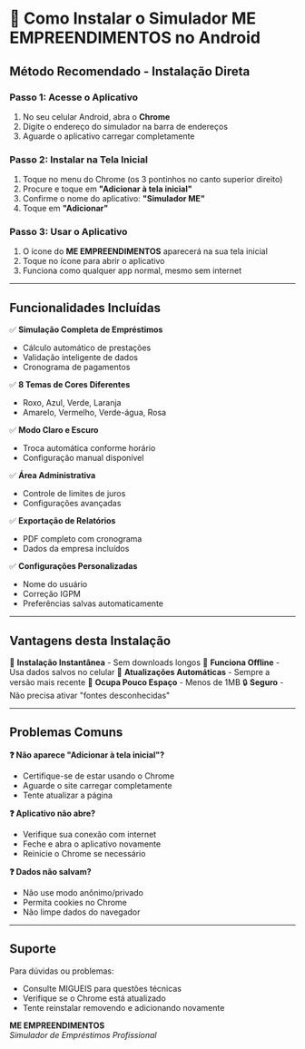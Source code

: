 # 📱 Como Instalar o Simulador ME EMPREENDIMENTOS no Android

## Método Recomendado - Instalação Direta

### Passo 1: Acesse o Aplicativo
1. No seu celular Android, abra o **Chrome**
2. Digite o endereço do simulador na barra de endereços
3. Aguarde o aplicativo carregar completamente

### Passo 2: Instalar na Tela Inicial
1. Toque no menu do Chrome (os 3 pontinhos no canto superior direito)
2. Procure e toque em **"Adicionar à tela inicial"**
3. Confirme o nome do aplicativo: **"Simulador ME"**
4. Toque em **"Adicionar"**

### Passo 3: Usar o Aplicativo
1. O ícone do **ME EMPREENDIMENTOS** aparecerá na sua tela inicial
2. Toque no ícone para abrir o aplicativo
3. Funciona como qualquer app normal, mesmo sem internet

---

## Funcionalidades Incluídas

✅ **Simulação Completa de Empréstimos**
- Cálculo automático de prestações
- Validação inteligente de dados
- Cronograma de pagamentos

✅ **8 Temas de Cores Diferentes**
- Roxo, Azul, Verde, Laranja
- Amarelo, Vermelho, Verde-água, Rosa

✅ **Modo Claro e Escuro**
- Troca automática conforme horário
- Configuração manual disponível

✅ **Área Administrativa**
- Controle de limites de juros
- Configurações avançadas

✅ **Exportação de Relatórios**
- PDF completo com cronograma
- Dados da empresa incluídos

✅ **Configurações Personalizadas**
- Nome do usuário
- Correção IGPM
- Preferências salvas automaticamente

---

## Vantagens desta Instalação

🚀 **Instalação Instantânea** - Sem downloads longos
📱 **Funciona Offline** - Usa dados salvos no celular
🔄 **Atualizações Automáticas** - Sempre a versão mais recente
💾 **Ocupa Pouco Espaço** - Menos de 1MB
🔒 **Seguro** - Não precisa ativar "fontes desconhecidas"

---

## Problemas Comuns

**❓ Não aparece "Adicionar à tela inicial"?**
- Certifique-se de estar usando o Chrome
- Aguarde o site carregar completamente
- Tente atualizar a página

**❓ Aplicativo não abre?**
- Verifique sua conexão com internet
- Feche e abra o aplicativo novamente
- Reinicie o Chrome se necessário

**❓ Dados não salvam?**
- Não use modo anônimo/privado
- Permita cookies no Chrome
- Não limpe dados do navegador

---

## Suporte

Para dúvidas ou problemas:
- Consulte MIGUEIS para questões técnicas
- Verifique se o Chrome está atualizado
- Tente reinstalar removendo e adicionando novamente

**ME EMPREENDIMENTOS**  
*Simulador de Empréstimos Profissional*